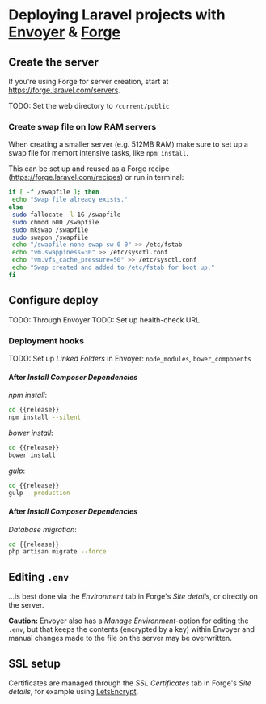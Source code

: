 # Deploying Laravel projects with [Envoyer](https://envoyer.io/) & [Forge](https://forge.laravel.com/)

## Create the server
If you're using Forge for server creation, start at https://forge.laravel.com/servers.

TODO: Set the web directory to `/current/public`

### Create swap file on low RAM servers
When creating a smaller server (e.g. 512MB RAM) make sure to set up a swap file for memort intensive tasks, like `npm install`.

This can be set up and reused as a Forge recipe (https://forge.laravel.com/recipes) or run in terminal:

```sh
if [ -f /swapfile ]; then
 echo "Swap file already exists."
else
 sudo fallocate -l 1G /swapfile
 sudo chmod 600 /swapfile
 sudo mkswap /swapfile
 sudo swapon /swapfile
 echo "/swapfile none swap sw 0 0" >> /etc/fstab
 echo "vm.swappiness=30" >> /etc/sysctl.conf
 echo "vm.vfs_cache_pressure=50" >> /etc/sysctl.conf
 echo "Swap created and added to /etc/fstab for boot up."
fi
```

## Configure deploy
TODO: Through Envoyer
TODO: Set up health-check URL

### Deployment hooks
TODO: Set up _Linked Folders_ in Envoyer: `node_modules`, `bower_components`

#### After _Install Composer Dependencies_
_npm install_:
```sh
cd {{release}}
npm install --silent
```

_bower install_:
```sh
cd {{release}}
bower install
```

_gulp_:
```sh
cd {{release}}
gulp --production
```

#### After _Install Composer Dependencies_
_Database migration_:
```sh
cd {{release}}
php artisan migrate --force
```

## Editing `.env`
...is best done via the _Environment_ tab in Forge's _Site details_, or directly on the server.

**Caution:** Envoyer also has a _Manage Environment_-option for editing the `.env`, but that keeps the contents (encrypted by a key) within Envoyer and manual changes made to the file on the server may be overwritten.

## SSL setup
Certificates are managed through the _SSL Certificates_ tab in Forge's _Site details_, for example using [LetsEncrypt](https://letsencrypt.org).
